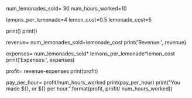 num_lemonades_sold= 30
num_hours_worked=10

lemons_per_lemonade=4
lemon_cost=0.5
lemonade_cost=5

print()
print()

revenue= num_lemonades_sold+lemonade_cost
print('Revenue:', revenue)

expenses= num_lemonades_sold* lemons_per_lemonade*lemon_cost
print('Expenses:', expenses)

profit= revenue-expenses
print(profit)

pay_per_hour= profit/num_hours_worked
print(pay_per_hour)
print("You made ${}, or ${} per hour.".format(profit, profit/ num_hours_worked))
